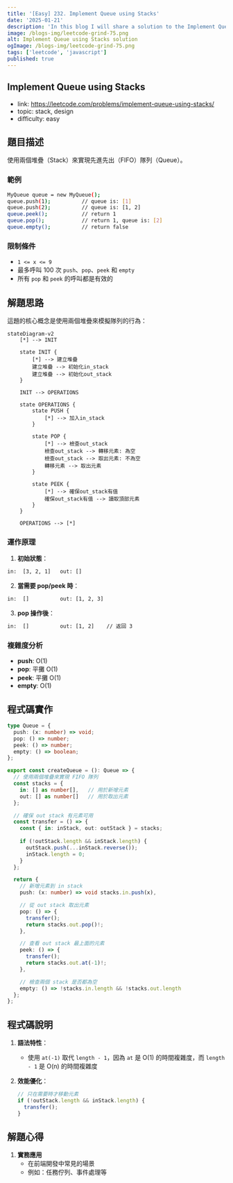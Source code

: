 ```yaml
---
title: '[Easy] 232. Implement Queue using Stacks'
date: '2025-01-21'
description: 'In this blog I will share a solution to the Implement Queue using Stacks problem'
image: /blogs-img/leetcode-grind-75.png
alt: Implement Queue using Stacks solution
ogImage: /blogs-img/leetcode-grind-75.png
tags: ['leetcode', 'javascript']
published: true
---
```


## Implement Queue using Stacks

- link: https://leetcode.com/problems/implement-queue-using-stacks/
- topic: stack, design
- difficulty: easy

## 題目描述

使用兩個堆疊（Stack）來實現先進先出（FIFO）隊列（Queue）。

### 範例

```bash
MyQueue queue = new MyQueue();
queue.push(1);          // queue is: [1]
queue.push(2);          // queue is: [1, 2]
queue.peek();           // return 1
queue.pop();            // return 1, queue is: [2]
queue.empty();          // return false
```

### 限制條件

- `1 <= x <= 9`
- 最多呼叫 100 次 `push`、`pop`、`peek` 和 `empty`
- 所有 `pop` 和 `peek` 的呼叫都是有效的

## 解題思路

這題的核心概念是使用兩個堆疊來模擬隊列的行為：

```mermaid
stateDiagram-v2
    [*] --> INIT
    
    state INIT {
        [*] --> 建立堆疊
        建立堆疊 --> 初始化in_stack
        建立堆疊 --> 初始化out_stack
    }
    
    INIT --> OPERATIONS
    
    state OPERATIONS {
        state PUSH {
            [*] --> 加入in_stack
        }
        
        state POP {
            [*] --> 檢查out_stack
            檢查out_stack --> 轉移元素: 為空
            檢查out_stack --> 取出元素: 不為空
            轉移元素 --> 取出元素
        }
        
        state PEEK {
            [*] --> 確保out_stack有值
            確保out_stack有值 --> 讀取頂部元素
        }
    }
    
    OPERATIONS --> [*]
```

### 運作原理

1. **初始狀態**：

```bash
in:  [3, 2, 1]   out: []
```

2. **當需要 pop/peek 時**：

```bash
in:  []          out: [1, 2, 3]
```

3. **pop 操作後**：

```bash
in:  []          out: [1, 2]    // 返回 3
```

### 複雜度分析

- **push**: O(1)
- **pop**: 平攤 O(1)
- **peek**: 平攤 O(1)
- **empty**: O(1)

## 程式碼實作

```typescript
type Queue = {
  push: (x: number) => void;
  pop: () => number;
  peek: () => number;
  empty: () => boolean;
};

export const createQueue = (): Queue => {
  // 使用兩個堆疊來實現 FIFO 隊列
  const stacks = {
    in: [] as number[],   // 用於新增元素
    out: [] as number[]   // 用於取出元素
  };

  // 確保 out stack 有元素可用
  const transfer = () => {
    const { in: inStack, out: outStack } = stacks;
    
    if (!outStack.length && inStack.length) {
      outStack.push(...inStack.reverse());
      inStack.length = 0;
    }
  };

  return {
    // 新增元素到 in stack
    push: (x: number) => void stacks.in.push(x),

    // 從 out stack 取出元素
    pop: () => {
      transfer();
      return stacks.out.pop()!;
    },

    // 查看 out stack 最上面的元素
    peek: () => {
      transfer();
      return stacks.out.at(-1)!;
    },

    // 檢查兩個 stack 是否都為空
    empty: () => !stacks.in.length && !stacks.out.length
  };
};
```

## 程式碼說明

1. **語法特性**：
   - 使用 `at(-1)` 取代 `length - 1`，因為 `at` 是 O(1) 的時間複雜度，而 `length - 1` 是 O(n) 的時間複雜度

2. **效能優化**：

   ```typescript
   // 只在需要時才移動元素
   if (!outStack.length && inStack.length) {
     transfer();
   }
   ```

## 解題心得

1. **實務應用**
   - 在前端開發中常見的場景
   - 例如：任務佇列、事件處理等
